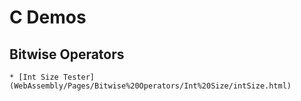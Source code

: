 # C Demos

## Bitwise Operators

    * [Int Size Tester] (WebAssembly/Pages/Bitwise%20Operators/Int%20Size/intSize.html)
